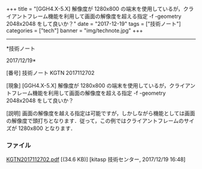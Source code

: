 ﻿+++
title = "[GGH4.X-5.X] 解像度が 1280x800 の端末を使用しているが，クライアントフレーム機能を利用して画面の解像度を超える指定 -f -geometry 2048x2048 をして良いか？"
date = "2017-12-19"
tags = ["技術ノート"]
categories = ["tech"]
banner = "img/technote.jpg"
+++

-----------------------------------------------------------------------------------------------------------------------------

*技術ノート

2017/12/19*


[番号]
技術ノート KGTN 2017112702

[現象]
[GGH4.X-5.X] 解像度が 1280x800
の端末を使用しているが，クライアントフレーム機能を利用して画面の解像度を超える指定
-f -geometry 2048x2048 をして良いか？

[説明]
画面の解像度を越える指定は可能ですが，しかしながら機能としては画面の解像度で頭打ちとなります．従って，この例ではクライアントフレームのサイズが
1280x800 となります．


### ファイル

 
 


[KGTN2017112702.pdf](http://techreport.kitasp.net/attachments/download/3888/KGTN2017112702.pdf)
 [(34.6 KB)] [kitasp 技術センター, 2017/12/19
16:48]


 


 

